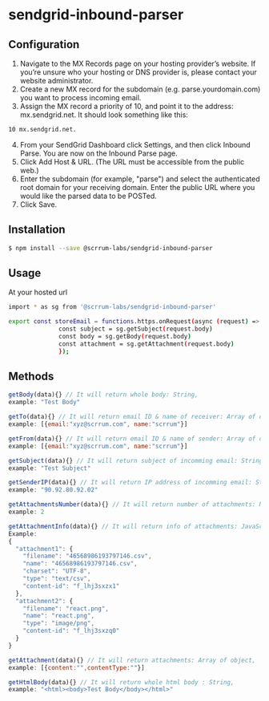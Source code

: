 # sendgrid-inbound-parser

## Configuration
1. Navigate to the MX Records page on your hosting provider’s website. If you’re unsure who your hosting or DNS provider is, please contact your website administrator.
2. Create a new MX record for the subdomain (e.g. parse.yourdomain.com) you want to process incoming email.
3. Assign the MX record a priority of 10, and point it to the address: mx.sendgrid.net.
It should look something like this:
```sh
10 mx.sendgrid.net.
```
4. From your SendGrid Dashboard click Settings, and then click Inbound Parse. You are now on the Inbound Parse page.
5. Click Add Host & URL. (The URL must be accessible from the public web.)
6. Enter the subdomain (for example, "parse") and select the authenticated root domain for your receiving domain. Enter the public URL where you would like the parsed data to be POSTed.
7. Click Save.


## Installation

```sh
$ npm install --save @scrrum-labs/sendgrid-inbound-parser
```

## Usage
At your hosted url
```sh
import * as sg from '@scrrum-labs/sendgrid-inbound-parser'

export const storeEmail = functions.https.onRequest(async (request) => {
              const subject = sg.getSubject(request.body)
              const body = sg.getBody(request.body)
              const attachment = sg.getAttachment(request.body)
              });
```

## Methods
```js
getBody(data){} // It will return whole body: String, 
example: "Test Body" 

```
```js
getTo(data){} // It will return email ID & name of receiver: Array of object, 
example: [{email:"xyz@scrrum.com", name:"scrrum"}]

```
```js
getFrom(data){} // It will return email ID & name of sender: Array of object, 
example: [{email:"xyz@scrrum.com", name:"scrrum"}]

```

```js
getSubject(data){} // It will return subject of incomming email: String, 
example: "Test Subject" 

```
```js
getSenderIP(data){} // It will return IP address of incomming email: String, 
example: "90.92.80.92.02" 

```
```js
getAttachmentsNumber(data){} // It will return number of attachments: Number, 
example: 2

```
```js
getAttachmentInfo(data){} // It will return info of attachments: JavaScript object, 
Example: 
{
  "attachment1": {
    "filename": "46568986193797146.csv",
    "name": "46568986193797146.csv",
    "charset": "UTF-8",
    "type": "text/csv",
    "content-id": "f_lhj3sxzx1"
  },
  "attachment2": {
    "filename": "react.png",
    "name": "react.png",
    "type": "image/png",
    "content-id": "f_lhj3sxzq0"
  }
} 

```
```js
getAttachment(data){} // It will return attachments: Array of object, 
example: [{content:"",contentType:""}] 

```
```js
getHtmlBody(data){} // It will return whole html body : String, 
example: "<html><body>Test Body</body></html>"
